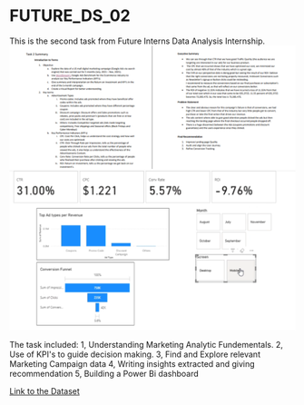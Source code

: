 # FUTURE_DS_02
This is the second task from Future Interns Data Analysis Internship.
![First Image](https://github.com/Adnan-M03/FUTURE_DS_02/blob/main/Task2%20summary.png)
![Second Image](https://github.com/Adnan-M03/FUTURE_DS_02/blob/main/Task%202.png)

The task included:
1, Understanding Marketing Analytic Fundementals.
2, Use of KPI's to guide decision making.
3, Find and Explore relevant Marketing Campaign data
4, Writing insights extracted and giving recommendation
5, Building a Power Bi dashboard

[Link to the Dataset](https://www.kaggle.com/datasets/marceaxl82/shopping-mall-paid-search-campaign-dataset/data)
